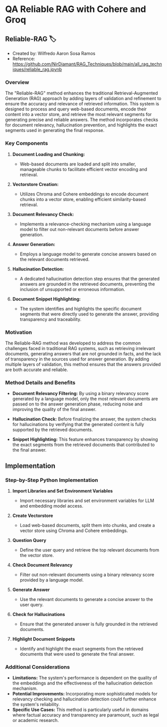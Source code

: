 # QA Reliable RAG with Cohere and Groq
## Reliable-RAG 🏷️

*   Created by: Wilfredo Aaron Sosa Ramos
*   Reference: https://github.com/NirDiamant/RAG_Techniques/blob/main/all_rag_techniques/reliable_rag.ipynb

### Overview

The "Reliable-RAG" method enhances the traditional Retrieval-Augmented Generation (RAG) approach by adding layers of validation and refinement to ensure the accuracy and relevance of retrieved information. This system is designed to process and query web-based documents, encode their content into a vector store, and retrieve the most relevant segments for generating precise and reliable answers. The method incorporates checks for document relevancy, hallucination prevention, and highlights the exact segments used in generating the final response.

### Key Components

1. **Document Loading and Chunking:** 
   - Web-based documents are loaded and split into smaller, manageable chunks to facilitate efficient vector encoding and retrieval.

2. **Vectorstore Creation:**
   - Utilizes Chroma and Cohere embeddings to encode document chunks into a vector store, enabling efficient similarity-based retrieval.

3. **Document Relevancy Check:**
   - Implements a relevance-checking mechanism using a language model to filter out non-relevant documents before answer generation.

4. **Answer Generation:**
   - Employs a language model to generate concise answers based on the relevant documents retrieved.

5. **Hallucination Detection:**
   - A dedicated hallucination detection step ensures that the generated answers are grounded in the retrieved documents, preventing the inclusion of unsupported or erroneous information.

6. **Document Snippet Highlighting:**
   - The system identifies and highlights the specific document segments that were directly used to generate the answer, providing transparency and traceability.

### Motivation

The Reliable-RAG method was developed to address the common challenges faced in traditional RAG systems, such as retrieving irrelevant documents, generating answers that are not grounded in facts, and the lack of transparency in the sources used for answer generation. By adding multiple layers of validation, this method ensures that the answers provided are both accurate and reliable.

### Method Details and Benefits

- **Document Relevancy Filtering:** 
  By using a binary relevancy score generated by a language model, only the most relevant documents are passed on to the answer generation phase, reducing noise and improving the quality of the final answer.

- **Hallucination Check:**
  Before finalizing the answer, the system checks for hallucinations by verifying that the generated content is fully supported by the retrieved documents.

- **Snippet Highlighting:** 
  This feature enhances transparency by showing the exact segments from the retrieved documents that contributed to the final answer.

## Implementation

### Step-by-Step Python Implementation

1. **Import Libraries and Set Environment Variables**
   - Import necessary libraries and set environment variables for LLM and embedding model access.

2. **Create Vectorstore**
   - Load web-based documents, split them into chunks, and create a vector store using Chroma and Cohere embeddings.

3. **Question Query**
   - Define the user query and retrieve the top relevant documents from the vector store.

4. **Check Document Relevancy**
   - Filter out non-relevant documents using a binary relevancy score provided by a language model.

5. **Generate Answer**
   - Use the relevant documents to generate a concise answer to the user query.

6. **Check for Hallucinations**
   - Ensure that the generated answer is fully grounded in the retrieved documents.

7. **Highlight Document Snippets**
   - Identify and highlight the exact segments from the retrieved documents that were used to generate the final answer.

### Additional Considerations

- **Limitations:** The system's performance is dependent on the quality of the embeddings and the effectiveness of the hallucination detection mechanism.
- **Potential Improvements:** Incorporating more sophisticated models for relevancy checking and hallucination detection could further enhance the system's reliability.
- **Specific Use Cases:** This method is particularly useful in domains where factual accuracy and transparency are paramount, such as legal or academic research.
